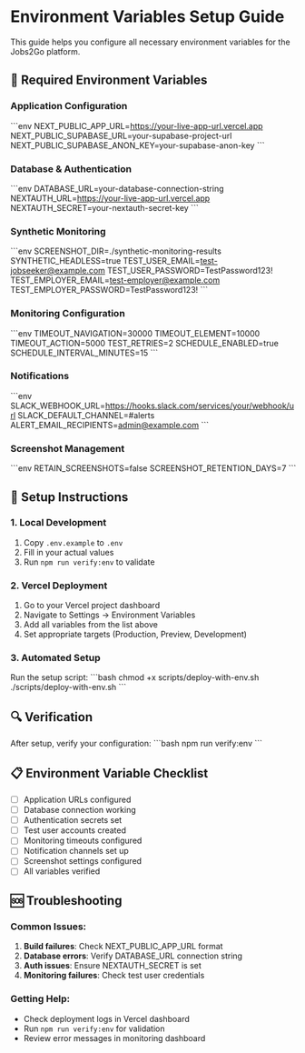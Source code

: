 # Environment Variables Setup Guide

This guide helps you configure all necessary environment variables for the Jobs2Go platform.

## 🔧 Required Environment Variables

### Application Configuration
\`\`\`env
NEXT_PUBLIC_APP_URL=https://your-live-app-url.vercel.app
NEXT_PUBLIC_SUPABASE_URL=your-supabase-project-url
NEXT_PUBLIC_SUPABASE_ANON_KEY=your-supabase-anon-key
\`\`\`

### Database & Authentication
\`\`\`env
DATABASE_URL=your-database-connection-string
NEXTAUTH_URL=https://your-live-app-url.vercel.app
NEXTAUTH_SECRET=your-nextauth-secret-key
\`\`\`

### Synthetic Monitoring
\`\`\`env
SCREENSHOT_DIR=./synthetic-monitoring-results
SYNTHETIC_HEADLESS=true
TEST_USER_EMAIL=test-jobseeker@example.com
TEST_USER_PASSWORD=TestPassword123!
TEST_EMPLOYER_EMAIL=test-employer@example.com
TEST_EMPLOYER_PASSWORD=TestPassword123!
\`\`\`

### Monitoring Configuration
\`\`\`env
TIMEOUT_NAVIGATION=30000
TIMEOUT_ELEMENT=10000
TIMEOUT_ACTION=5000
TEST_RETRIES=2
SCHEDULE_ENABLED=true
SCHEDULE_INTERVAL_MINUTES=15
\`\`\`

### Notifications
\`\`\`env
SLACK_WEBHOOK_URL=https://hooks.slack.com/services/your/webhook/url
SLACK_DEFAULT_CHANNEL=#alerts
ALERT_EMAIL_RECIPIENTS=admin@example.com
\`\`\`

### Screenshot Management
\`\`\`env
RETAIN_SCREENSHOTS=false
SCREENSHOT_RETENTION_DAYS=7
\`\`\`

## 🚀 Setup Instructions

### 1. Local Development
1. Copy `.env.example` to `.env`
2. Fill in your actual values
3. Run `npm run verify:env` to validate

### 2. Vercel Deployment
1. Go to your Vercel project dashboard
2. Navigate to Settings → Environment Variables
3. Add all variables from the list above
4. Set appropriate targets (Production, Preview, Development)

### 3. Automated Setup
Run the setup script:
\`\`\`bash
chmod +x scripts/deploy-with-env.sh
./scripts/deploy-with-env.sh
\`\`\`

## 🔍 Verification

After setup, verify your configuration:
\`\`\`bash
npm run verify:env
\`\`\`

## 📋 Environment Variable Checklist

- [ ] Application URLs configured
- [ ] Database connection working
- [ ] Authentication secrets set
- [ ] Test user accounts created
- [ ] Monitoring timeouts configured
- [ ] Notification channels set up
- [ ] Screenshot settings configured
- [ ] All variables verified

## 🆘 Troubleshooting

### Common Issues:
1. **Build failures**: Check NEXT_PUBLIC_APP_URL format
2. **Database errors**: Verify DATABASE_URL connection string
3. **Auth issues**: Ensure NEXTAUTH_SECRET is set
4. **Monitoring failures**: Check test user credentials

### Getting Help:
- Check deployment logs in Vercel dashboard
- Run `npm run verify:env` for validation
- Review error messages in monitoring dashboard
